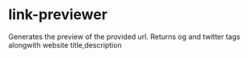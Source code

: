 # link-previewer
Generates the preview of the provided url. Returns og and twitter tags alongwith website title,description

